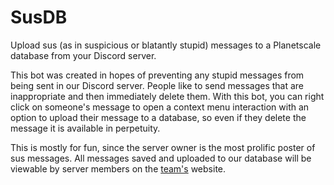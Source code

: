 # SusDB

Upload sus (as in suspicious or blatantly stupid) messages to a Planetscale database from your Discord server.

This bot was created in hopes of preventing any stupid messages from being sent in our Discord server. People like to send messages that are inappropriate and then immediately delete them. With this bot, you can right click on someone's message to open a context menu interaction with an option to upload their message to a database, so even if they delete the message it is available in perpetuity.

This is mostly for fun, since the server owner is the most prolific poster of sus messages. All messages saved and uploaded to our database will be viewable by server members on the [team's](https://tlmbz.com) website.
